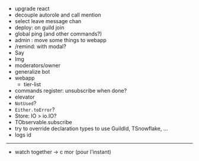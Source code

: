 - upgrade react
- decouple autorole and call mention
- select leave message chan
- deploy: on guild join
- global ping (and other commands?)
- admin : move some things to webapp
- /remind: with modal?
- Say
- Img
- moderators/owner
- generalize bot
- webapp
  - tier-list
- commands register: unsubscribe when done?
- elevator
- `NotUsed`?
- `Either.toError`?
- Store: IO > io.IO?
- TObservable.subscribe
- try to override declaration types to use GuildId, TSnowflake, ...
- logs id

---

- watch together -> c mor (pour l'instant)
